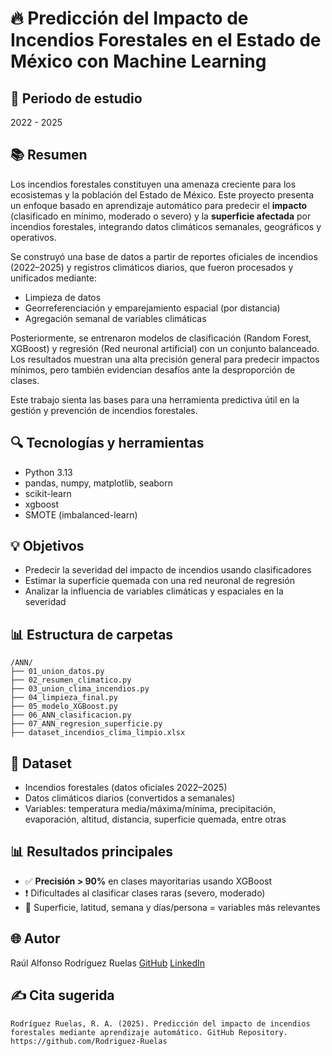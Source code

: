 # 🔥 Predicción del Impacto de Incendios Forestales en el Estado de México con Machine Learning

## 📅 Periodo de estudio

2022 - 2025

## 📚 Resumen

Los incendios forestales constituyen una amenaza creciente para los ecosistemas y la población del Estado de México. Este proyecto presenta un enfoque basado en aprendizaje automático para predecir el **impacto** (clasificado en mínimo, moderado o severo) y la **superficie afectada** por incendios forestales, integrando datos climáticos semanales, geográficos y operativos.

Se construyó una base de datos a partir de reportes oficiales de incendios (2022–2025) y registros climáticos diarios, que fueron procesados y unificados mediante:

* Limpieza de datos
* Georreferenciación y emparejamiento espacial (por distancia)
* Agregación semanal de variables climáticas

Posteriormente, se entrenaron modelos de clasificación (Random Forest, XGBoost) y regresión (Red neuronal artificial) con un conjunto balanceado. Los resultados muestran una alta precisión general para predecir impactos mínimos, pero también evidencian desafíos ante la desproporción de clases.

Este trabajo sienta las bases para una herramienta predictiva útil en la gestión y prevención de incendios forestales.

## 🔍 Tecnologías y herramientas

* Python 3.13
* pandas, numpy, matplotlib, seaborn
* scikit-learn
* xgboost
* SMOTE (imbalanced-learn)

## 💡 Objetivos

* Predecir la severidad del impacto de incendios usando clasificadores
* Estimar la superficie quemada con una red neuronal de regresión
* Analizar la influencia de variables climáticas y espaciales en la severidad

## 📊 Estructura de carpetas

```
/ANN/
├── 01_union_datos.py
├── 02_resumen_climatico.py
├── 03_union_clima_incendios.py
├── 04_limpieza_final.py
├── 05_modelo_XGBoost.py
├── 06_ANN_clasificacion.py
├── 07_ANN_regresion_superficie.py
├── dataset_incendios_clima_limpio.xlsx
```

## 📃 Dataset

* Incendios forestales (datos oficiales 2022–2025)
* Datos climáticos diarios (convertidos a semanales)
* Variables: temperatura media/máxima/mínima, precipitación, evaporación, altitud, distancia, superficie quemada, entre otras

## 📊 Resultados principales

* ✅ **Precisión > 90%** en clases mayoritarias usando XGBoost
* ❗ Dificultades al clasificar clases raras (severo, moderado)
* 🌿 Superficie, latitud, semana y días/persona = variables más relevantes

## 🌐 Autor

Raúl Alfonso Rodríguez Ruelas
[GitHub](https://github.com/Rodriguez-Ruelas)
[LinkedIn](https://www.linkedin.com/in/raul-rodriguez-ruelas-20634a171)

## ✍️ Cita sugerida

```
Rodríguez Ruelas, R. A. (2025). Predicción del impacto de incendios forestales mediante aprendizaje automático. GitHub Repository. https://github.com/Rodriguez-Ruelas
```
